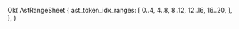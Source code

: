 Ok(
    AstRangeSheet {
        ast_token_idx_ranges: [
            0..4,
            4..8,
            8..12,
            12..16,
            16..20,
        ],
    },
)